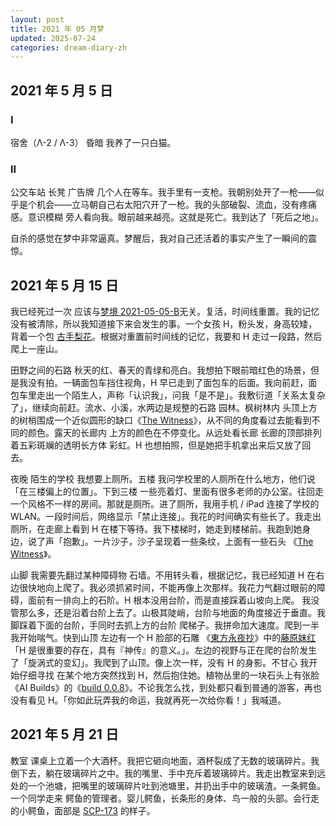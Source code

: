 ```yaml
---
layout: post
title: 2021 年 05 月梦
updated: 2025-07-24
categories: dream-diary-zh
---
```

## 2021 年 5 月 5 日

### I

&#8203;<dr-t>宿舍（Λ-2 / Λ-3）</dr-t> <dr-tt>昏暗</dr-tt> 我养了一只白猫。

### II

&#8203;<dr-t>公交车站</dr-t> <dr-tt>长凳</dr-tt> <dr-t>广告牌</dr-t> 几个人在等车。我手里有一支枪。我朝别处开了一枪——<dr-inner>似乎是个机会</dr-inner>——<dr-inner>立马</dr-inner>朝自己右太阳穴开了一枪。我的头部破裂、流血，没有疼痛感。<dr-t>意识模糊</dr-t> 旁人看向我。眼前越来越亮。<dr-inner>这就是死亡。</dr-inner>我到达了「死后之地」。

&#8203;<dr-t><dr-comm>自杀的感觉在梦中非常逼真。梦醒后，我对自己还活着的事实产生了一瞬间的震惊。</dr-comm></dr-t>

## 2021 年 5 月 15 日

我已经死过一次 <dr-t><dr-comm>应该与<a href="/dream/2023/08/18/dream-diary-2021-05-zh.html#b">梦境 2021-05-05-B</a>无关</dr-comm></dr-t>。复活，时间线重置。我的记忆没有被清除，所以我知道接下来会发生的事。一个女孩 <dr-t><dr-def>H</dr-def></dr-t>，粉头发，身高较矮，背着一个包 <dr-t><dr-ref><a href="https://zh.moegirl.org.cn/zh/%E5%8F%A4%E6%89%8B%E6%A2%A8%E8%8A%B1">古手梨花</a></dr-ref></dr-t>。根据对重置前时间线的记忆，我要和 H 走过一段路，然后爬上一座山。

&#8203;<dr-t>田野之间的石路</dr-t> 秋天的红、春天的青绿和亮白。我想拍下眼前暗红色的场景，<dr-inner>但是</dr-inner>我没有拍。一辆面包车挡住视角，H <dr-inner>早已</dr-inner>走到了面包车的后面。我向前赶，面包车里走出一个陌生人，声称「认识我」，问我「是不是<dr-fog />」。我敷衍道「关系太复杂了」，继续向前赶。流水、小溪，水两边是规整的石路 <dr-t><dr-recog>园林</dr-recog></dr-t>。<dr-t>枫树林内</dr-t> 头顶上方的树梢围成一个近似圆形的缺口<dr-t><dr-ref>《<a href="https://zh.wikipedia.org/wiki/%E8%A7%81%E8%AF%81%E8%80%85">The Witness</a>》</dr-ref></dr-t>，从不同的角度看过去能看到不同的颜色。<dr-t>露天的长廊内</dr-t> 上方的颜色在不停变化。<dr-t><dr-persp>从远处看长廊</dr-persp></dr-t> 长廊的顶部排列着五彩斑斓的透明长方体 <dr-t><dr-recog>彩虹</dr-recog></dr-t>。H <dr-inner>也</dr-inner>想拍照，<dr-inner>但是</dr-inner>她把手机拿出来后<dr-inner>又</dr-inner>放了回去。

&#8203;<dr-t>夜晚</dr-t> <dr-tt>陌生的学校</dr-tt> 我想要上厕所。<dr-t>五楼</dr-t> 我问学校里的人厕所在什么地方，他们说「在三楼偏上的位置」。<dr-t>下到三楼</dr-t> 一些亮着灯、里面有很多老师的办公室。<dr-t>往回走</dr-t> 一个风格不一样的房间。<dr-inner>那就是厕所。</dr-inner>进了厕所，我用手机 / iPad 连接了学校的 WLAN。一段时间后，网络显示「禁止连接」。<dr-inner>我花的时间确实有些长了。</dr-inner>我走出厕所，在走廊上看到 H 在楼下等待。我下楼梯时，她走到楼梯前。我跑到她身边，说了声「抱歉」。一片沙子，沙子呈现着一些条纹，上面有一些石头 <dr-t><dr-ref>《<a href="https://zh.wikipedia.org/wiki/%E8%A7%81%E8%AF%81%E8%80%85">The Witness</a>》</dr-ref></dr-t>。

&#8203;<dr-t>山脚</dr-t> 我需要先翻过某种障碍物 <dr-t><dr-recog>石墙</dr-recog></dr-t>。不用转头看，根据记忆，我<dr-inner>已经</dr-inner>知道 H 在右边很快地向上爬了。<dr-inner>我必须抓紧时间，不能再像上次那样。</dr-inner>我花力气翻过眼前的障碍，面前有一排向上的石阶。<dr-inner>H 根本没用台阶，而是直接踩着山坡向上爬。</dr-inner> 我没管那么多，<dr-inner>还是</dr-inner>沿着台阶上去了。山极其陡峭，台阶与地面的角度接近于垂直。我脚踩着下面的台阶，手同时去抓上方的台阶 <dr-t><dr-recog>爬梯子</dr-recog></dr-t>。我拼命加大速度。<dr-t>爬到一半</dr-t> 我开始喘气。<dr-t>快到山顶</dr-t> 左边有一个 H 脸部的石雕 <dr-t><dr-ref>《<a href="https://thwiki.cc/%E4%B8%9C%E6%96%B9%E6%B0%B8%E5%A4%9C%E6%8A%84">東方永夜抄</a>》中的<a href="https://thwiki.cc/%E8%97%A4%E5%8E%9F%E5%A6%B9%E7%BA%A2">藤原妹红</a></dr-ref></dr-t> <dr-tt>「H 是很重要的存在，具有『神传』的意义。」</dr-tt>。左边的视野与正在爬的台阶发生了「旋涡式的变幻」。我爬到了山顶。像上次一样，没有 H 的身影。<dr-t>不甘心</dr-t> 我开始仔细寻找 <dr-t><dr-inner>在某个地方突然找到 H，然后抱住她</dr-inner></dr-t>。植物丛里的一块石头上有张脸<dr-t><dr-ref>《AI Builds》的《<a href="https://www.youtube.com/watch?v=5a-tSugagwA">build 0.0.8</a>》</dr-ref></dr-t>。不论我怎么找，到处都只看到普通的游客，再也没有看见 H。「你如此玩弄我的命运，我就再死一次给你看！」我喊道。

## 2021 年 5 月 21 日

&#8203;<dr-t>教室</dr-t> 课桌上立着一个大酒杯。我把它砸向地面，酒杯裂成了无数的玻璃碎片。我倒下去，躺在玻璃碎片之中。我的嘴里、手中充斥着玻璃碎片。我走出教室来到远处的一个池塘，把嘴里的玻璃碎片吐到池塘里，并扔出手中的玻璃渣。一条鳄鱼。一个同学走来 <dr-t>鳄鱼的管理者</dr-t>。婴儿鳄鱼，长条形的身体、鸟一般的头部。会行走的小鳄鱼，面部是 [SCP-173](https://scp-wiki-cn.wikidot.com/scp-173) 的样子。

